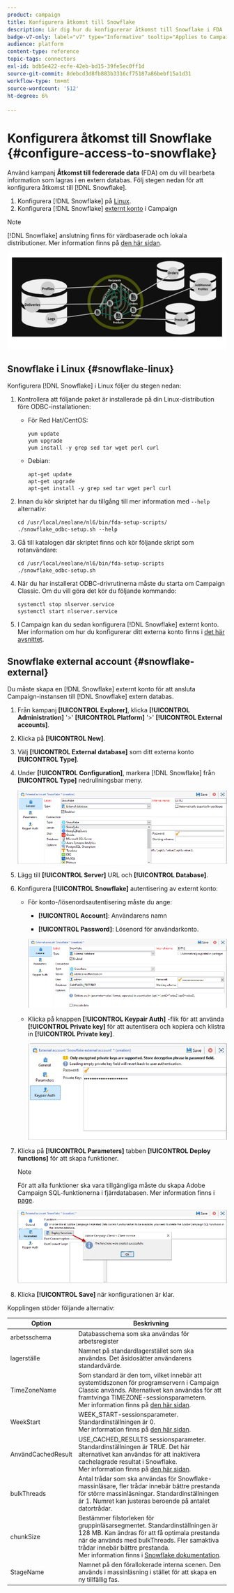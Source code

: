 ```yaml
---
product: campaign
title: Konfigurera åtkomst till Snowflake
description: Lär dig hur du konfigurerar åtkomst till Snowflake i FDA
badge-v7-only: label="v7" type="Informative" tooltip="Applies to Campaign Classic v7 only"
audience: platform
content-type: reference
topic-tags: connectors
exl-id: bdb5e422-ecfe-42eb-bd15-39fe5ec0ff1d
source-git-commit: 8debcd3d8fb883b3316cf75187a86bebf15a1d31
workflow-type: tm+mt
source-wordcount: '512'
ht-degree: 6%

---
```


# Konfigurera åtkomst till Snowflake {#configure-access-to-snowflake}



Använd kampanj **Åtkomst till federerade data** (FDA) om du vill bearbeta information som lagras i en extern databas. Följ stegen nedan för att konfigurera åtkomst till [!DNL Snowflake].

1. Konfigurera [!DNL Snowflake] på [Linux](#snowflake-linux).
1. Konfigurera [!DNL Snowflake] [externt konto](#snowflake-external) i Campaign

>[!NOTE]
>
>[!DNL Snowflake] anslutning finns för värdbaserade och lokala distributioner. Mer information finns på [den här sidan](../../installation/using/capability-matrix.md).

![](assets/snowflake_3.png)

## Snowflake i Linux {#snowflake-linux}

Konfigurera [!DNL Snowflake] i Linux följer du stegen nedan:

1. Kontrollera att följande paket är installerade på din Linux-distribution före ODBC-installationen:

   * För Red Hat/CentOS:

      ```
      yum update
      yum upgrade
      yum install -y grep sed tar wget perl curl
      ```

   * Debian:

      ```
      apt-get update
      apt-get upgrade
      apt-get install -y grep sed tar wget perl curl
      ```

1. Innan du kör skriptet har du tillgång till mer information med `--help` alternativ:

   ```
   cd /usr/local/neolane/nl6/bin/fda-setup-scripts/
   ./snowflake_odbc-setup.sh --help
   ```

1. Gå till katalogen där skriptet finns och kör följande skript som rotanvändare:

   ```
   cd /usr/local/neolane/nl6/bin/fda-setup-scripts
   ./snowflake_odbc-setup.sh
   ```

1. När du har installerat ODBC-drivrutinerna måste du starta om Campaign Classic. Om du vill göra det kör du följande kommando:

   ```
   systemctl stop nlserver.service
   systemctl start nlserver.service
   ```

1. I Campaign kan du sedan konfigurera [!DNL Snowflake] externt konto. Mer information om hur du konfigurerar ditt externa konto finns i [det här avsnittet](#snowflake-external).

## Snowflake external account {#snowflake-external}

Du måste skapa en [!DNL Snowflake] externt konto för att ansluta Campaign-instansen till [!DNL Snowflake] extern databas.

1. Från kampanj **[!UICONTROL Explorer]**, klicka **[!UICONTROL Administration]** &#39;>&#39; **[!UICONTROL Platform]** &#39;>&#39; **[!UICONTROL External accounts]**.

1. Klicka på **[!UICONTROL New]**.

1. Välj **[!UICONTROL External database]** som ditt externa konto **[!UICONTROL Type]**.

1. Under **[!UICONTROL Configuration]**, markera [!DNL Snowflake] från **[!UICONTROL Type]** nedrullningsbar meny.

   ![](assets/snowflake_5.png)

1. Lägg till **[!UICONTROL Server]** URL och **[!UICONTROL Database]**.

1. Konfigurera **[!UICONTROL Snowflake]** autentisering av externt konto:

   * För konto-/lösenordsautentisering måste du ange:

      * **[!UICONTROL Account]**: Användarens namn

      * **[!UICONTROL Password]**: Lösenord för användarkonto.

      ![](assets/snowflake.png)

   * Klicka på knappen **[!UICONTROL Keypair Auth]** -flik för att använda **[!UICONTROL Private key]** för att autentisera och kopiera och klistra in **[!UICONTROL Private key]**.

      ![](assets/snowflake_4.png)


1. Klicka på **[!UICONTROL Parameters]** tabben **[!UICONTROL Deploy functions]** för att skapa funktioner.

   >[!NOTE]
   >
   >För att alla funktioner ska vara tillgängliga måste du skapa Adobe Campaign SQL-funktionerna i fjärrdatabasen. Mer information finns i [page](../../configuration/using/adding-additional-sql-functions.md).

   ![](assets/snowflake_2.png)

1. Klicka **[!UICONTROL Save]** när konfigurationen är klar.

Kopplingen stöder följande alternativ:

| Option | Beskrivning |
|---|---|
| arbetsschema | Databasschema som ska användas för arbetsregister |
| lagerställe | Namnet på standardlagerstället som ska användas. Det åsidosätter användarens standardvärde. |
| TimeZoneName | Som standard är den tom, vilket innebär att systemtidszonen för programservern i Campaign Classic används. Alternativet kan användas för att framtvinga TIMEZONE-sessionsparametern. <br>Mer information finns på [den här sidan](https://docs.snowflake.net/manuals/sql-reference/parameters.html#timezone). |
| WeekStart | WEEK_START-sessionsparameter. Standardinställningen är 0. <br>Mer information finns på [den här sidan](https://docs.snowflake.com/en/sql-reference/parameters.html#week-start). |
| AnvändCachedResult | USE_CACHED_RESULTS sessionsparameter. Standardinställningen är TRUE. Det här alternativet kan användas för att inaktivera cachelagrade resultat i Snowflake. <br>Mer information finns på [den här sidan](https://docs.snowflake.net/manuals/user-guide/querying-persisted-results.html). |
| bulkThreads | Antal trådar som ska användas för Snowflake-massinläsare, fler trådar innebär bättre prestanda för större massinläsningar. Standardinställningen är 1. Numret kan justeras beroende på antalet datortrådar. |
| chunkSize | Bestämmer filstorleken för gruppinläsarsegmentet. Standardinställningen är 128 MB. Kan ändras för att få optimala prestanda när de används med bulkThreads. Fler samaktiva trådar innebär bättre prestanda. <br>Mer information finns i [Snowflake dokumentation](https://docs.snowflake.net/manuals/sql-reference/sql/put.html). |
| StageName | Namnet på den förallokerade interna scenen. Den används i massinläsning i stället för att skapa en ny tillfällig fas. |
